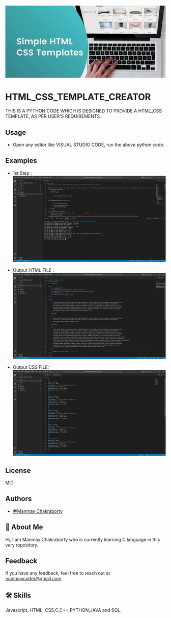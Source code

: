 <!-- ![Logo](Images/pic.PNG) -->
<kbd>![Image](Images/pic.PNG)</kbd>



# HTML_CSS_TEMPLATE_CREATOR
THIS IS A PYTHON CODE WHICH IS DESIGNED TO PROVIDE A HTML_CSS TEMPLATE, AS PER USER'S REQUIREMENTS.


## Usage

- Open any editor like  VISUAL STUDIO CODE, run the above python code.

## Examples

- 1st Step : <!-- ![Logo](Images/1st.PNG) -->
            <kbd>![Image](Images/1st.PNG)</kbd>
            
- Output HTML FILE : <!-- ![Logo](Images/html.PNG) -->
            <kbd>![Image](Images/html.PNG)</kbd>

- Output CSS FILE: <!-- ![Logo](Images/css.PNG) -->
            <kbd>![Image](Images/css.PNG)</kbd>
## License

[MIT](https://choosealicense.com/licenses/mit/)


## Authors

- [@Manmay Chakraborty](https://www.github.com/manmay2)


## 🚀 About Me
Hi, I am Manmay Chakraborty who is currently learning C language in this very repository.
## Feedback

If you have any feedback, feel free to reach out at manmaycoder@gmail.com


## 🛠 Skills
Javascript, HTML, CSS,C,C++,PYTHON,JAVA and SQL.
